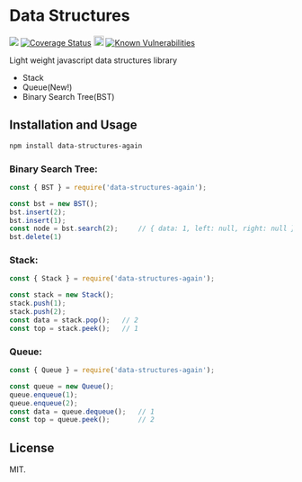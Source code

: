 # Data Structures
<p>
    <a href="https://travis-ci.com/divyanshyadav/data-structures-again"><img src="https://travis-ci.com/divyanshyadav/data-structures-again.svg?branch=master"></a>
    <a href='https://coveralls.io/github/divyanshyadav/data-structures-again?branch=master'><img src='https://coveralls.io/repos/github/divyanshyadav/data-structures-again/badge.svg?branch=master' alt='Coverage Status' /></a>
    <a href="https://badge.fury.io/js/data-structures-again"><img src="https://badge.fury.io/js/data-structures-again.svg" alt="npm version" height="18"></a>
    <a href="https://snyk.io/test/github/divyanshyadav/data-structures-again?targetFile=package.json"><img src="https://snyk.io/test/github/divyanshyadav/data-structures-again/badge.svg?targetFile=package.json" alt="Known Vulnerabilities" data-canonical-src="https://snyk.io/test/github/divyanshyadav/data-structures-again?targetFile=package.json" style="max-width:100%;"></a>
</p>

Light weight javascript data structures library

+ Stack
+ Queue(New!)
+ Binary Search Tree(BST)


## Installation and Usage

```bash
npm install data-structures-again
```

### Binary Search Tree:
```js
const { BST } = require('data-structures-again');

const bst = new BST();
bst.insert(2);
bst.insert(1);
const node = bst.search(2);     // { data: 1, left: null, right: null }
bst.delete(1)

```

### Stack:
```js
const { Stack } = require('data-structures-again');

const stack = new Stack();
stack.push(1);
stack.push(2);
const data = stack.pop();   // 2
const top = stack.peek();   // 1
```

### Queue:
```js
const { Queue } = require('data-structures-again');

const queue = new Queue();
queue.enqueue(1);
queue.enqueue(2);
const data = queue.dequeue();   // 1
const top = queue.peek();       // 2
```

## License
MIT.